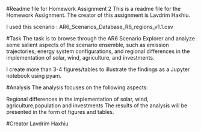 #Readme file for Homework Assignment 2 
This is a readme file for the Homework Assignment. The creator of this assignment is Lavdrim Haxhiu.

I used this scenario :
AR6_Scenarios_Database_R6_regions_v1.1.csv

#Task
The task is to browse through the AR6 Scenario Explorer and analyze some salient aspects of the scenario ensemble, such as emission trajectories, energy system configurations, and regional differences in the implementation of solar, wind, agriculture, and investments.


I create more than  3-4 figures/tables to illustrate the findings as a Jupyter notebook using pyam.


#Analysis
The analysis focuses on the following aspects:

Regional differences in the implementation of solar, wind, agriculture,population  and investments
The results of the analysis will be presented in the form of figures and tables.

#Creator
Lavdrim Haxhiu


